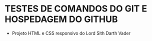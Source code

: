# TESTES DE COMANDOS DO GIT E HOSPEDAGEM DO GITHUB

- Projeto HTML e CSS responsivo do Lord Sith Darth Vader
